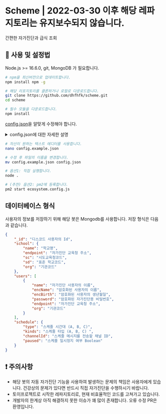 # Scheme | 2022-03-30 이후 해당 레파지토리는 유지보수되지 않습니다.

간편한 자가진단과 급식 조회

## 🔧 사용 및 설정법

Node.js >= 16.6.0, git, MongoDB 가 필요합니다.

```bash
# npm을 최신버전으로 업데이트합니다.
npm install npm -g

# 해당 리포지토리를 클론하거나 로컬로 다운로드합니다.
git clone https://github.com/dhfhfk/scheme.git
cd scheme

# 필수 모듈을 다운로드합니다.
npm install
```

[config.json](./config.example.json)을 알맞게 수정해야 합니다.

<details>
<summary>config.json에 대한 자세한 설명</summary>
<div markdown="1">

```json
{
    "bot": {
        "token": "디스코드 개발자 페이지에서 생성한 Bot의 Token입니다. "
        "guild_id": "관리자용 관리 명령어를 사용할 디스코드 서버의 ID입니다."
        "prefix": "현재 사용하지 않지만 나중을 위한 명령어 접두사입니다. (아무렇게나 입력하세요)"
    },
    "db": {
        "mongopath": "Mongodb 데이터베이스의 경로를 입력합니다. 예시) mongodb://localhost:27017/discordbot"
    },
    "services": {
        "neis_key": "open.neis.go.kr 에서 발급받은 api key입니다."
        "user_limit": "디스코드 사용자 한 명당 등록할 수 있는 자가진단 사용자 수 입니다. 일부 서비스는 아직 1명만 지원합니다."
        "secret_key": "사용자의 자가진단 비밀번호를 암호화하는 비밀키입니다. 보안 수준에 알맞는 랜덤 문자열로 입력하세요."
    },
    "color": {
        "error": "#da2723",
        "delete": "#ed4245",
        "success": "#3fbf4f",
        "primary": "#e68947"
    },
    "emojis": {
        "done": "<:green_done:918422764778577980>",
        "x": "<:red_x:918422764757598208>",
        "delete": "<:delete_forever:901147281485623376>"
    }
}
```

</div>
</details>

```bash
# 자신이 원하는 텍스트 에디터를 사용합니다.
nano config.example.json

# 수정 후 파일의 이름을 변경합니다.
mv config.example.json config.json

# 옵션1: 직접 실행합니다.
node .

# (추천) 옵션2: pm2에 등록합니다.
pm2 start ecosystem.config.js
```

## 데이터베이스 형식

사용자의 정보를 저장하기 위해 해당 봇은 Mongodb를 사용합니다. 저장 형식은 다음과 같습니다.

```json
{
    "_id": "디스코드 사용자의 Id",
    "school": {
        "name": "학교명",
        "endpoint": "자가진단 교육청 주소",
        "sc": "시도교육청코드",
        "sd": "표준 학교코드",
        "org": "기관코드"
    },
    "users": [
        {
            "name": "자가진단 사용자의 이름",
            "encName": "암호화된 사용자의 이름",
            "encBirth": "암호화된 사용자의 생년월일",
            "password": "암호화된 자가진단용 비밀번호",
            "endpoint": "자가진단 교육청 주소",
            "org": "기관코드"
        }
    ],
    "schedule": {
        "type": "스케줄 시간대 (A, B, C)",
        "kinds": "스케줄 타입 (A, B, C) ",
        "channelId": "스케줄 메시지를 전송할 채널 ID",
        "paused": "스케줄 일시정지 여부 Boolean"
    }
}
```

## ❗ 주의사항

-   해당 봇의 자동 자가진단 기능을 사용하여 발생하는 문제의 책임은 사용자에게 있습니다. 건강상의 문제가 있다면 반드시 직접 자가진단을 수행하시기 바랍니다.
-   토이프로젝트로 시작한 레파지토리로, 현재 비효율적인 코드를 고쳐가고 있습니다.
-   개발자의 한계상 아직 해결하지 못한 이슈가 꽤 많이 존재합니다. 오류 수정 PR은 환영입니다.
